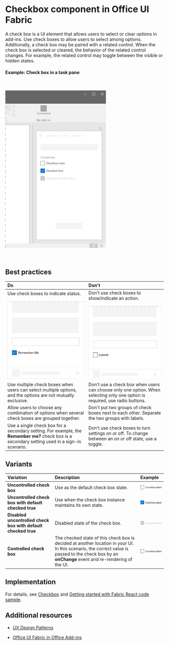 # Checkbox component in Office UI Fabric

A check box is a UI element that allows users to select or clear options in add-ins. Use check boxes to allow users to select among options. Additionally, a check box may be paired with a related control. When the check box is selected or cleared, the behavior of the related control changes. For example, the related control may toggle between the visible or hidden states.
  
#### Example: Check box in a task pane

<br/>

![An image showing a check box](../../images/overview_withApp_checkbox.png)

<br/>

## Best practices

|**Do**|**Don't**|
|:------------|:--------------|
|Use check boxes to indicate status.<br/><br/>![Do check box example](../../images/checkboxDo.png)<br/>|Don’t use check boxes to show/indicate an action.<br/><br/>![Don't check box example](../../images/checkboxDont.png)<br/>|
|Use multiple check boxes when users can select multiple options, and the options are not mutually exclusive.|Don’t use a check box when users can choose only one option. When selecting only one option is required, use radio buttons.|
|Allow users to choose any combination of options when several check boxes are grouped together.|Don't put two groups of check boxes next to each other. Separate the two groups with labels.|
|Use a single check box for a secondary setting. For example, the **Remember me?** check box is a secondary setting used in a sign-in scenario.|Don’t use check boxes to turn settings on or off. To change between an on or off state, use a toggle.|

## Variants

|**Variation**|**Description**|**Example**|
|:------------|:--------------|:----------|
|**Uncontrolled check box**|Use as the default check box state. |![Uncontrolled check box image](../../images/checkbox_unchecked.png)|
|**Uncontrolled check box with default checked true**|Use when the check box instance maintains its own state. |![Uncontrolled check box with default checked true image](../../images/checkbox_checked.png)|
|**Disabled uncontrolled check box with default checked true**|Disabled state of the check box. |![Disabled uncontrolled check box with default checked true image](../../images/checkbox_disabled.png)|
|**Controlled check box**|The checked state of this check box is decided at another location in your UI. In this scenario, the correct value is passed to the check box by an **onChange** event and re-rendering of the UI. |![Controlled check box image](../../images/checkbox_unchecked.png)|

## Implementation

For details, see [Checkbox](https://dev.office.com/fabric#/components/checkbox) and [Getting started with Fabric React code sample](https://github.com/OfficeDev/Word-Add-in-GettingStartedFabricReact).

## Additional resources

- [UX Design Patterns](https://github.com/OfficeDev/Office-Add-in-UX-Design-Patterns-Code)

- [Office UI Fabric in Office Add-ins](office-ui-fabric.md)
